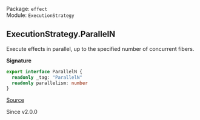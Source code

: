Package: `effect`<br />
Module: `ExecutionStrategy`<br />

## ExecutionStrategy.ParallelN

Execute effects in parallel, up to the specified number of concurrent fibers.

**Signature**

```ts
export interface ParallelN {
  readonly _tag: "ParallelN"
  readonly parallelism: number
}
```

[Source](https://github.com/Effect-TS/effect/tree/main/packages/effect/src/ExecutionStrategy.ts#L45)

Since v2.0.0